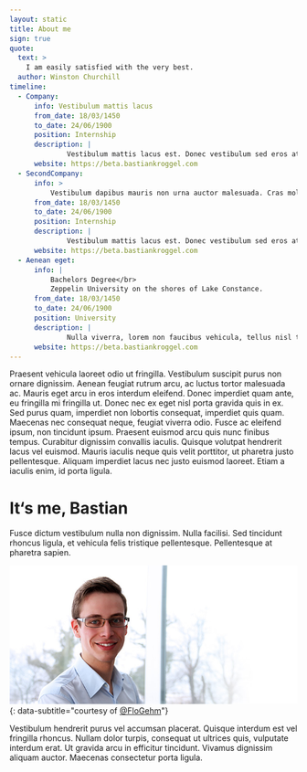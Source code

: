 ```yaml
---
layout: static
title: About me
sign: true
quote:
  text: >
    I am easily satisfied with the very best.
  author: Winston Churchill
timeline:
  - Company:
      info: Vestibulum mattis lacus
      from_date: 18/03/1450
      to_date: 24/06/1900
      position: Internship
      description: |
              Vestibulum mattis lacus est. Donec vestibulum sed eros at auctor. Aenean diam elit, interdum ut justo at, mollis venenatis eros. Aliquam non tortor nisi. Cras sit amet posuere lacus. Praesent sed mauris justo. Lorem ipsum dolor sit amet, consectetur adipiscing elit. Integer ex mi, tristique et fringilla vitae, pretium nec neque. Duis semper nec dolor non viverra. Sed bibendum rhoncus semper.
      website: https://beta.bastiankroggel.com
  - SecondCompany:
      info: >
          Vestibulum dapibus mauris non urna auctor malesuada. Cras molestie, tellus et rhoncus sagittis.
      from_date: 18/03/1450
      to_date: 24/06/1900
      position: Internship
      description: |
              Vestibulum mattis lacus est. Donec vestibulum sed eros at auctor. Aenean diam elit, interdum ut justo at, mollis venenatis eros. Aliquam non tortor nisi. Cras sit amet posuere lacus. Praesent sed mauris justo. Lorem ipsum dolor sit amet, consectetur adipiscing elit. Integer ex mi, tristique et fringilla vitae, pretium nec neque. Duis semper nec dolor non viverra. Sed bibendum rhoncus semper.
      website: https://beta.bastiankroggel.com
  - Aenean eget:
      info: |
          Bachelors Degree</br>
          Zeppelin University on the shores of Lake Constance.
      from_date: 18/03/1450
      to_date: 24/06/1900
      position: University
      description: |
              Nulla viverra, lorem non faucibus vehicula, tellus nisl tempus ante, at viverra massa nulla ut libero. Nullam risus enim, pellentesque tincidunt tortor in, eleifend vulputate leo. Suspendisse lacus ligula, cursus.
      website: https://beta.bastiankroggel.com
---
```


Praesent vehicula laoreet odio ut fringilla. Vestibulum suscipit purus non ornare dignissim. Aenean feugiat rutrum arcu, ac luctus tortor malesuada ac. Mauris eget arcu in eros interdum eleifend. Donec imperdiet quam ante, eu fringilla mi fringilla ut. Donec nec ex eget nisl porta gravida quis in ex. Sed purus quam, imperdiet non lobortis consequat, imperdiet quis quam. Maecenas nec consequat neque, feugiat viverra odio. Fusce ac eleifend ipsum, non tincidunt ipsum. Praesent euismod arcu quis nunc finibus tempus. Curabitur dignissim convallis iaculis. Quisque volutpat hendrerit lacus vel euismod. Mauris iaculis neque quis velit porttitor, ut pharetra justo pellentesque. Aliquam imperdiet lacus nec justo euismod laoreet. Etiam a iaculis enim, id porta ligula.

# It‘s me, Bastian
Fusce dictum vestibulum nulla non dignissim. Nulla facilisi. Sed tincidunt rhoncus ligula, et vehicula felis tristique pellentesque. Pellentesque at pharetra sapien.

![Bastian Kroggel](/assets/img/dev/bk_big.jpg){: data-subtitle="courtesy of [@FloGehm](https://twitter.com/FloGehm)"}

Vestibulum hendrerit purus vel accumsan placerat. Quisque interdum est vel fringilla rhoncus. Nullam dolor turpis, consequat ut ultrices quis, vulputate interdum erat. Ut gravida arcu in efficitur tincidunt. Vivamus dignissim aliquam auctor. Maecenas consectetur porta ligula.
